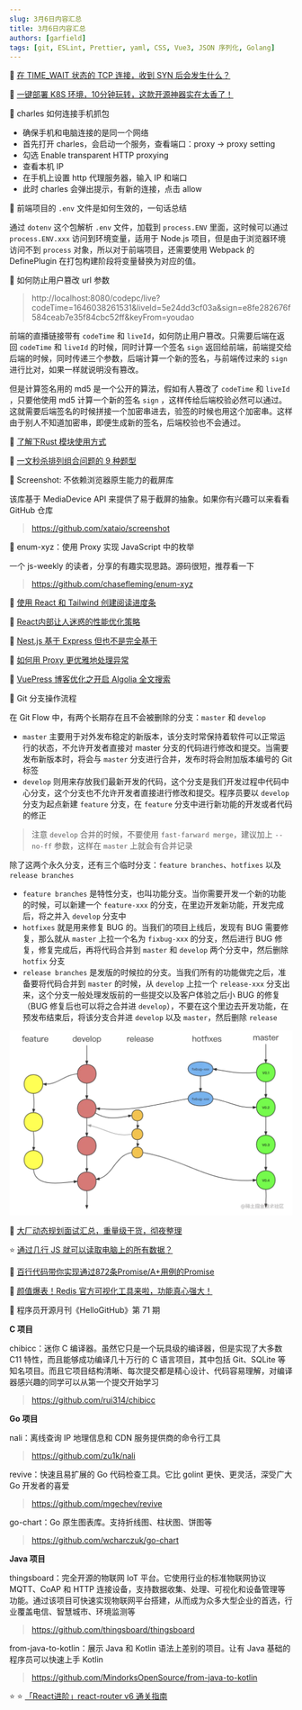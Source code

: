 ```yaml
---
slug: 3月6日内容汇总
title: 3月6日内容汇总
authors: [garfield]
tags: [git, ESLint, Prettier, yaml, CSS, Vue3, JSON 序列化, Golang]
---
```


📒 [在 TIME_WAIT 状态的 TCP 连接，收到 SYN 后会发生什么？](https://juejin.cn/post/7070364142015610888)

📒 [一键部署 K8S 环境，10分钟玩转，这款开源神器实在太香了！](https://juejin.cn/post/7070683049049980941)

📒 charles 如何连接手机抓包

- 确保手机和电脑连接的是同一个网络
- 首先打开 charles，会启动一个服务，查看端口：proxy -> proxy setting
- 勾选 Enable transparent HTTP proxying
- 查看本机 IP
- 在手机上设置 http 代理服务器，输入 IP 和端口
- 此时 charles 会弹出提示，有新的连接，点击 allow

📒 前端项目的 `.env` 文件是如何生效的，一句话总结

通过 `dotenv` 这个包解析 `.env` 文件，加载到 `process.ENV` 里面，这时候可以通过 `process.ENV.xxx` 访问到环境变量，适用于 Node.js 项目，但是由于浏览器环境访问不到 `process` 对象，所以对于前端项目，还需要使用 Webpack 的 DefinePlugin 在打包构建阶段将变量替换为对应的值。

📒 如何防止用户篡改 url 参数

> http://localhost:8080/codepc/live?codeTime=1646038261531&liveId=5e24dd3cf03a&sign=e8fe282676f584ceab7e35f84cbc52ff&keyFrom=youdao

前端的直播链接带有 `codeTime` 和 `liveId`，如何防止用户篡改。只需要后端在返回 `codeTime` 和 `liveId` 的时候，同时计算一个签名 `sign` 返回给前端，前端提交给后端的时候，同时传递三个参数，后端计算一个新的签名，与前端传过来的 `sign` 进行比对，如果一样就说明没有篡改。

但是计算签名用的 md5 是一个公开的算法，假如有人篡改了 `codeTime` 和 `liveId` ，只要他使用 md5 计算一个新的签名 `sign` ，这样传给后端校验必然可以通过。这就需要后端签名的时候拼接一个加密串进去，验签的时候也用这个加密串。这样由于别人不知道加密串，即便生成新的签名，后端校验也不会通过。

📒 [了解下Rust 模块使用方式](https://juejin.cn/post/7070481262749679653)

🌛 [一文秒杀排列组合问题的 9 种题型](https://mp.weixin.qq.com/s/nrTpZ9b9RvfNsaEkJoHMvg)

📒 Screenshot: 不依赖浏览器原生能力的截屏库

该库基于 MediaDevice API 来提供了易于截屏的抽象。如果你有兴趣可以来看看 GitHub 仓库

> https://github.com/xataio/screenshot

📒 enum-xyz：使用 Proxy 实现 JavaScript 中的枚举

一个 js-weekly 的读者，分享的有趣实现思路。源码很短，推荐看一下

> https://github.com/chasefleming/enum-xyz

📒 [使用 React 和 Tailwind 创建阅读进度条](https://mp.weixin.qq.com/s/E82Kz14tnG4hRSmwZQmacQ)

📒 [React内部让人迷惑的性能优化策略](https://juejin.cn/post/7070395594379886629)

📒 [Nest.js 基于 Express 但也不是完全基于](https://juejin.cn/post/7070377945553977357)

📒 [如何用 Proxy 更优雅地处理异常](https://juejin.cn/post/7070120806214271012)

📒 [VuePress 博客优化之开启 Algolia 全文搜索](https://juejin.cn/post/7070109475419455519)

📒 Git 分支操作流程

在 Git Flow 中，有两个长期存在且不会被删除的分支：`master` 和 `develop`

- `master` 主要用于对外发布稳定的新版本，该分支时常保持着软件可以正常运行的状态，不允许开发者直接对 master 分支的代码进行修改和提交。当需要发布新版本时，将会与 `master` 分支进行合并，发布时将会附加版本编号的 Git 标签
- `develop` 则用来存放我们最新开发的代码，这个分支是我们开发过程中代码中心分支，这个分支也不允许开发者直接进行修改和提交。程序员要以 `develop` 分支为起点新建 `feature` 分支，在 `feature` 分支中进行新功能的开发或者代码的修正

> 注意 `develop` 合并的时候，不要使用 `fast-farward merge`，建议加上 `--no-ff` 参数，这样在 `master` 上就会有合并记录

除了这两个永久分支，还有三个临时分支：`feature branches`、`hotfixes` 以及 `release branches`

- `feature branches` 是特性分支，也叫功能分支。当你需要开发一个新的功能的时候，可以新建一个 `feature-xxx` 的分支，在里边开发新功能，开发完成后，将之并入 `develop` 分支中
- `hotfixes` 就是用来修复 BUG 的。当我们的项目上线后，发现有 BUG 需要修复，那么就从 `master` 上拉一个名为 `fixbug-xxx` 的分支，然后进行 BUG 修复，修复完成后，再将代码合并到 `master` 和 `develop` 两个分支中，然后删除 `hotfix` 分支
- `release branches` 是发版的时候拉的分支。当我们所有的功能做完之后，准备要将代码合并到 `master` 的时候，从 `develop` 上拉一个 `release-xxx` 分支出来，这个分支一般处理发版前的一些提交以及客户体验之后小 BUG 的修复（BUG 修复后也可以将之合并进 `develop`），不要在这个里边去开发功能，在预发布结束后，将该分支合并进 `develop` 以及 `master`，然后删除 `release`

![image](./git-flow.png)

📒 [大厂动态规划面试汇总，重量级干货，彻夜整理](https://mp.weixin.qq.com/s/-u7tnhD8YoOV9bkC62S6Pg)

⭐️ [通过几行 JS 就可以读取电脑上的所有数据？](https://mp.weixin.qq.com/s/1oDNxf5xHwlUUpJSVkqazg)

📒 [百行代码带你实现通过872条Promise/A+用例的Promise](https://mp.weixin.qq.com/s/A1uuU7DdBlUF-E6ZqlpOCw)

📒 [颜值爆表！Redis 官方可视化工具来啦，功能真心强大！](https://mp.weixin.qq.com/s/KIcn2TAwY58JGoWiz82Q2g)

📒 程序员开源月刊《HelloGitHub》第 71 期

**C 项目**

chibicc：迷你 C 编译器。虽然它只是一个玩具级的编译器，但是实现了大多数 C11 特性，而且能够成功编译几十万行的 C 语言项目，其中包括 Git、SQLite 等知名项目。而且它项目结构清晰、每次提交都是精心设计、代码容易理解，对编译器感兴趣的同学可以从第一个提交开始学习

> https://github.com/rui314/chibicc

**Go 项目**

nali：离线查询 IP 地理信息和 CDN 服务提供商的命令行工具

> https://github.com/zu1k/nali

revive：快速且易扩展的 Go 代码检查工具。它比 golint 更快、更灵活，深受广大 Go 开发者的喜爱

> https://github.com/mgechev/revive

go-chart：Go 原生图表库。支持折线图、柱状图、饼图等

> https://github.com/wcharczuk/go-chart

**Java 项目**

thingsboard：完全开源的物联网 IoT 平台。它使用行业的标准物联网协议 MQTT、CoAP 和 HTTP 连接设备，支持数据收集、处理、可视化和设备管理等功能。通过该项目可快速实现物联网平台搭建，从而成为众多大型企业的首选，行业覆盖电信、智慧城市、环境监测等

> https://github.com/thingsboard/thingsboard

from-java-to-kotlin：展示 Java 和 Kotlin 语法上差别的项目。让有 Java 基础的程序员可以快速上手 Kotlin

> https://github.com/MindorksOpenSource/from-java-to-kotlin

⭐️ ⭐️ [「React进阶」react-router v6 通关指南](https://juejin.cn/post/7069555976717729805)
